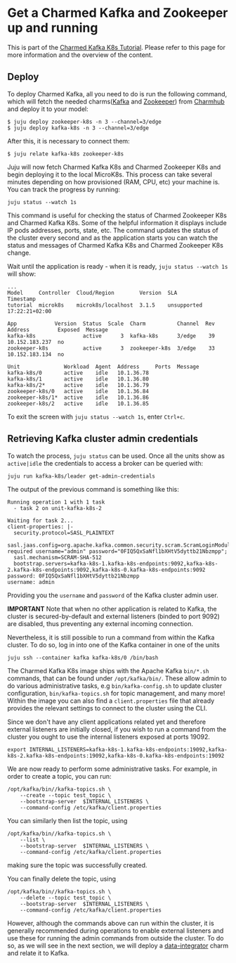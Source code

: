 # Get a Charmed Kafka and Zookeeper up and running

This is part of the [Charmed Kafka K8s Tutorial](/t/charmed-kafka-k8s-documentation-tutorial-overview/11945). Please refer to this page for more information and the overview of the content. 

## Deploy

To deploy Charmed Kafka, all you need to do is run the following command, which will fetch the needed charms([Kafka](https://charmhub.io/kafka-k8s?channel=3/stable) and [Zookeeper](https://charmhub.io/zookeeper-k8s?channel=3/stable)) from [Charmhub](https://charmhub.io/) and deploy it to your model:

```shell
$ juju deploy zookeeper-k8s -n 3 --channel=3/edge
$ juju deploy kafka-k8s -n 3 --channel=3/edge
```

After this, it is necessary to connect them:

```shell
$ juju relate kafka-k8s zookeeper-k8s
```

Juju will now fetch Charmed Kafka K8s and Charmed Zookeeper K8s and begin deploying it to the local MicroK8s. This process can take several minutes depending on how provisioned (RAM, CPU, etc) your machine is. You can track the progress by running:
```shell
juju status --watch 1s
```

This command is useful for checking the status of Charmed Zookeeper K8s and Charmed Kafka K8s. Some of the helpful information it displays include IP pods addresses, ports, state, etc. 
The command updates the status of the cluster every second and as the application starts you can watch the status and messages of Charmed Kafka K8s and Charmed Zookeeper K8s change. 

Wait until the application is ready - when it is ready, `juju status --watch 1s` will show:
```shell
...
Model     Controller  Cloud/Region        Version  SLA          Timestamp
tutorial  microk8s    microk8s/localhost  3.1.5    unsupported  17:22:21+02:00

App            Version  Status  Scale  Charm          Channel  Rev  Address         Exposed  Message
kafka-k8s               active      3  kafka-k8s      3/edge    39  10.152.183.237  no
zookeeper-k8s           active      3  zookeeper-k8s  3/edge    33  10.152.183.134  no

Unit              Workload  Agent  Address     Ports  Message
kafka-k8s/0       active    idle   10.1.36.78
kafka-k8s/1       active    idle   10.1.36.80
kafka-k8s/2*      active    idle   10.1.36.79
zookeeper-k8s/0   active    idle   10.1.36.84
zookeeper-k8s/1*  active    idle   10.1.36.86
zookeeper-k8s/2   active    idle   10.1.36.85
```
To exit the screen with `juju status --watch 1s`, enter `Ctrl+c`.

## Retrieving Kafka cluster admin credentials

To watch the process, `juju status` can be used. Once all the units show as `active|idle` the credentials to access a broker can be queried with:
```shell
juju run kafka-k8s/leader get-admin-credentials
```

The output of the previous command is something like this:
```shell
Running operation 1 with 1 task
  - task 2 on unit-kafka-k8s-2

Waiting for task 2...
client-properties: |-
  security.protocol=SASL_PLAINTEXT
  sasl.jaas.config=org.apache.kafka.common.security.scram.ScramLoginModule required username="admin" password="0FIQ5QxSaNfl1bXHtV5dyttb21Nbzmpp";
  sasl.mechanism=SCRAM-SHA-512
  bootstrap.servers=kafka-k8s-1.kafka-k8s-endpoints:9092,kafka-k8s-2.kafka-k8s-endpoints:9092,kafka-k8s-0.kafka-k8s-endpoints:9092
password: 0FIQ5QxSaNfl1bXHtV5dyttb21Nbzmpp
username: admin
```

Providing you the `username` and `password` of the Kafka cluster admin user. 

**IMPORTANT** Note that when no other application is related to Kafka, the cluster is secured-by-default and external listeners (binded to port 9092) are disabled, thus preventing any external incoming connection. 

Nevertheless, it is still possible to run a command from within the Kafka cluster. To do so, log in into one of the Kafka container in one of the units

```shell
juju ssh --container kafka kafka-k8s/0 /bin/bash
```

The Charmed Kafka K8s image ships with the Apache Kafka `bin/*.sh` commands, that can be found under `/opt/kafka/bin/`.
These allow admin to do various administrative tasks, e.g `bin/kafka-config.sh` to update cluster configuration, `bin/kafka-topics.sh` for topic management, and many more! 
Within the image you can also find a `client.properties` file that already provides the relevant settings to connect to the cluster using the CLI. 

Since we don't have any client applications related yet and therefore external listeners are initially closed, if you wish to run a command from the cluster you ought to use the internal listeners exposed at ports 19092.  
```shell
export INTERNAL_LISTENERS=kafka-k8s-1.kafka-k8s-endpoints:19092,kafka-k8s-2.kafka-k8s-endpoints:19092,kafka-k8s-0.kafka-k8s-endpoints:19092
```

We are now ready to perform some administrative tasks. For example, in order to create a topic, you can run:
```shell
/opt/kafka/bin//kafka-topics.sh \
    --create --topic test_topic \
    --bootstrap-server  $INTERNAL_LISTENERS \
    --command-config /etc/kafka/client.properties
```

You can similarly then list the topic, using
```shell
/opt/kafka/bin//kafka-topics.sh \
    --list \
    --bootstrap-server  $INTERNAL_LISTENERS \
    --command-config /etc/kafka/client.properties
```

making sure the topic was successfully created.

You can finally delete the topic, using 

```shell
/opt/kafka/bin//kafka-topics.sh \
    --delete --topic test_topic \
    --bootstrap-server  $INTERNAL_LISTENERS \
    --command-config /etc/kafka/client.properties
```


However, although the commands above can run within the cluster, it is generally recommended during operations
to enable external listeners and use these for running the admin commands from outside the cluster. 
To do so, as we will see in the next section, we will deploy a [data-integrator](https://charmhub.io/data-integrator) charm and relate it to Kafka.